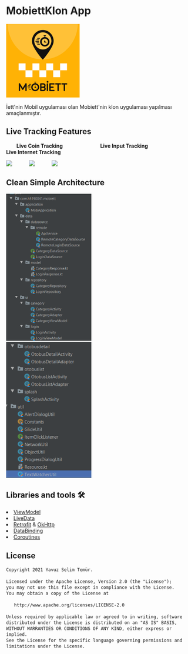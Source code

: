 # MobiettKlon App

<p align="left">
  <img src="https://raw.githubusercontent.com/Yavuztmrrr/MobiettKlon/main/images/logo.png" height="200" />
</p>

 İett'nin Mobil uygulaması olan Mobiett'nin klon uygulaması yapılması amaçlanmıştır.


## Live Tracking Features

&emsp;&emsp;<b>Live Coin Tracking</b>&emsp;&emsp;&emsp;&emsp;&emsp;&emsp;&emsp; <b>Live Input Tracking</b> &emsp;&emsp;&emsp;&emsp;&emsp;&emsp; <b>Live Internet Tracking</b>

<p float="left">
  <img src="https://user-images.githubusercontent.com/53263815/116129290-9c445900-a6d2-11eb-906e-36b6920fb755.gif" width="200"/>&emsp;&emsp;&emsp;
  <img src="https://user-images.githubusercontent.com/53263815/116129663-0a891b80-a6d3-11eb-9ae9-af106345446f.gif" width="200" />&emsp;&emsp;&emsp;
  <img src="https://user-images.githubusercontent.com/53263815/116130419-e24dec80-a6d3-11eb-910f-f46efc87a9fc.gif" width="200" />&emsp;&emsp;&emsp;
</p>

## Clean Simple Architecture
<p align="left">
  <img src="https://raw.githubusercontent.com/Yavuztmrrr/MobiettKlon/main/images/mvvm1png.png" height="400" />
  </br>
  <img src="https://github.com/Yavuztmrrr/MobiettKlon/blob/main/images/mvvmDevam.png" height="370" />
</p>



## Libraries and tools 🛠
<li><a href="https://developer.android.com/topic/libraries/architecture/viewmodel">ViewModel</a></li>
<li><a href="https://developer.android.com/topic/libraries/architecture/livedata">LiveData</a></li>
<li><a href="https://square.github.io/retrofit/">Retrofit</a> & <a href="https://github.com/square/okhttp">OkHttp</a></li>
<li><a href="https://developer.android.com/topic/libraries/data-binding">DataBinding</a></li>
<li><a href="https://developer.android.com/topic/libraries/architecture/coroutines">Coroutines</a></li>

License
--------


    Copyright 2021 Yavuz Selim Temür.

    Licensed under the Apache License, Version 2.0 (the "License");
    you may not use this file except in compliance with the License.
    You may obtain a copy of the License at

       http://www.apache.org/licenses/LICENSE-2.0

    Unless required by applicable law or agreed to in writing, software
    distributed under the License is distributed on an "AS IS" BASIS,
    WITHOUT WARRANTIES OR CONDITIONS OF ANY KIND, either express or implied.
    See the License for the specific language governing permissions and
    limitations under the License.
